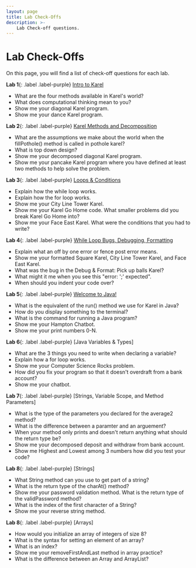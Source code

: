 ```yaml
---
layout: page
title: Lab Check-Offs
description: >-
    Lab Check-off questions.
---
```


# Lab Check-Offs

On this page, you will find a list of check-off questions for each lab.

**Lab 1**{: .label .label-purple} [Intro to Karel](https://edstem.org/us/courses/24341/lessons/42800)
* What are the four methods available in Karel's world?
* What does computational thinking mean to you?
* Show me your diagonal Karel program.
* Show me your dance Karel program.

**Lab 2**{: .label .label-purple} [Karel Methods and Decomposition](https://edstem.org/us/courses/24341/lessons/43979/)
* What are the assumptions we make about the world when the fillPothole() method is called in pothole karel?
* What is top down design?
* Show me your decomposed diagonal Karel program.
* Show me your pancake Karel program where you have defined at least two methods to help solve the problem.

**Lab 3**{: .label .label-purple} [Loops & Conditions](https://edstem.org/us/courses/24341/lessons/44595/)
* Explain how the while loop works.
* Explain how the for loop works.
* Show me your City Line Tower Karel.
* Show me your Karel Go Home code. What smaller problems did you break Karel Go Home into?
* Show me your Face East Karel. What were the conditions that you had to write?

**Lab 4**{: .label .label-purple} [While Loop Bugs, Debugging, Formatting](https://edstem.org/us/courses/24341/lessons/44595/)
* Explain what an off by one error or fence post error means.
* Show me your formatted Square Karel, City Line Tower Karel, and Face East Karel.
* What was the bug in the Debug & Format: Pick up balls Karel?
* What might it me when you see this "error: ';' expected".
* When should you indent your code over?

**Lab 5**{: .label .label-purple} [Welcome to Java!](https://edstem.org/us/courses/24341/lessons/44595/)
* What is the equivalent of the run() method we use for Karel in Java?
* How do you display something to the terminal?
* What is the command for running a Java program?
* Show me your Hampton Chatbot.
* Show me your print numbers 0-N.

**Lab 6**{: .label .label-purple} [Java Variables & Types]
* What are the 3 things you need to write when declaring a variable?
* Explain how a for loop works.
* Show me your Computer Science Rocks problem.
* How did you fix your program so that it doesn't overdraft from a bank account?
* Show me your chatbot.

**Lab 7**{: .label .label-purple} [Strings, Variable Scope, and Method Parameters]
* What is the type of the parameters you declared for the average2 method?
* What is the difference between a paramter and an arguement? 
* When your method only prints and doesn't return anything what should the return type be?
* Show me your decomposed deposit and withdraw from bank account.
* Show me Highest and Lowest among 3 numbers how did you test your code?

**Lab 8**{: .label .label-purple} [Strings]
* What String method can you use to get part of a string?
* What is the return type of the charAt() method?
* Show me your password validation method. What is the return type of the validPassword method?
* What is the index of the first character of a String?
* Show me your reverse string method.


**Lab 8**{: .label .label-purple} [Arrays]
* How would you initialize an array of integers of size 8?
* What is the syntax for setting an element of an array?
* What is an index?
* Show me your removeFirstAndLast method in array practice?
* What is the difference between an Array and ArrayList?

